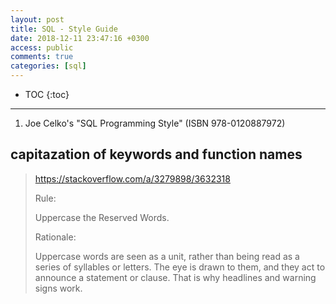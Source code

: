 ```yaml
---
layout: post
title: SQL - Style Guide
date: 2018-12-11 23:47:16 +0300
access: public
comments: true
categories: [sql]
---
```


<!-- more -->

<!-- prettier-ignore -->
* TOC
{:toc}
<hr>

1. Joe Celko's "SQL Programming Style" (ISBN 978-0120887972)

capitazation of keywords and function names
-------------------------------------------

> <https://stackoverflow.com/a/3279898/3632318>
>
> Rule:
>
> Uppercase the Reserved Words.
>
> Rationale:
>
> Uppercase words are seen as a unit, rather than being read as a series of
> syllables or letters. The eye is drawn to them, and they act to announce a
> statement or clause. That is why headlines and warning signs work.
